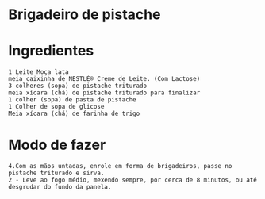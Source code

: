 # Brigadeiro de pistache

# Ingredientes
    1 Leite Moça lata
    meia caixinha de NESTLÉ® Creme de Leite. (Com Lactose)
    3 colheres (sopa) de pistache triturado
    meia xícara (chá) de pistache triturado para finalizar
    1 colher (sopa) de pasta de pistache
    1 Colher de sopa de glicose
    Meia xícara (chá) de farinha de trigo
# Modo de fazer
    4.Com as mãos untadas, enrole em forma de brigadeiros, passe no pistache triturado e sirva.
    2 - Leve ao fogo médio, mexendo sempre, por cerca de 8 minutos, ou até desgrudar do fundo da panela.

